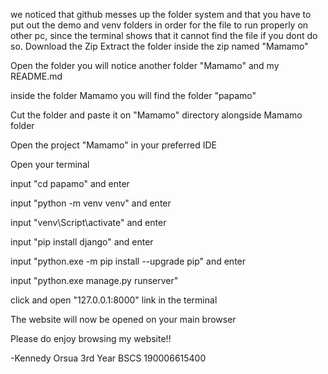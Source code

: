 we noticed that github messes up the folder system and that you have to put out the demo and venv folders in order for the file to run properly on other pc, since the terminal shows that it cannot find the file if you dont do so.
Download the Zip
Extract the folder inside the zip named "Mamamo"

Open the folder you will notice another folder "Mamamo" and my README.md

inside the folder Mamamo you will find the folder "papamo"

Cut the folder and paste it on "Mamamo" directory alongside Mamamo folder

Open the project "Mamamo" in your preferred IDE 

Open your terminal 

input "cd papamo" and enter

input "python -m venv venv" and enter

input "venv\Script\activate" and enter

input "pip install django" and enter

input "python.exe -m pip install --upgrade pip" and enter

input "python.exe manage.py runserver"

click and open "127.0.0.1:8000" link in the terminal

The website will now be opened on your main browser

Please do enjoy browsing my website!!

-Kennedy Orsua
3rd Year BSCS
190006615400
